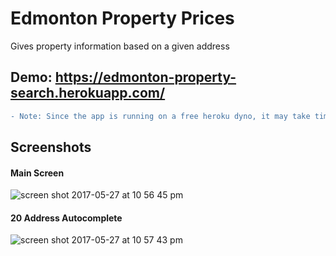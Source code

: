 # Edmonton Property Prices
Gives property information based on a given address
## Demo: https://edmonton-property-search.herokuapp.com/

```diff
- Note: Since the app is running on a free heroku dyno, it may take time to start up initially
```

## Screenshots
#### Main Screen
![screen shot 2017-05-27 at 10 56 45 pm](https://cloud.githubusercontent.com/assets/4590693/26526212/f6df72c4-432f-11e7-94ec-8c8e536624cf.png)

#### 20 Address Autocomplete
![screen shot 2017-05-27 at 10 57 43 pm](https://cloud.githubusercontent.com/assets/4590693/26526213/f876308c-432f-11e7-8473-b182ca208c9c.png)
